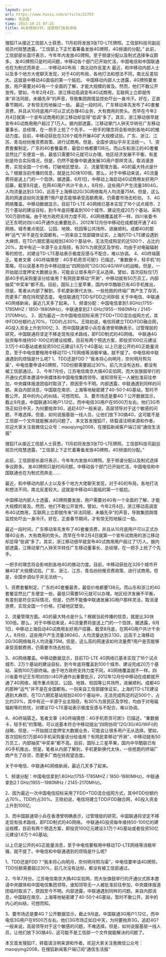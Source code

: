 ```yaml
---
layout: post
url: https://www.huxiu.com/article/21755
name: 毛启盈
time: 2013-10-21 07:25
title: 4G发牌倒计时，运营商们各有烦恼
---
```

搜狐IT从接近工信部人士获悉，11月初将发放3张TD-LTE牌照。工信部科技司副巡视员代晓慧透露，“工信部上下正忙着筹备发放4G牌照，4G频谱的分配。” 此前，工信部部长苗圩表示，今年年内发放4G牌照。至于频谱分配以及制式选择争议颇多。 发4G牌照只是时间问题，中移动各个部门已开始忙活，中国电信和中国联通也在为制式而奔走…… 中移动4G布局：南北动作反差大 最近，和中移动内部人士以及多个地方大佬聊天发现，对于4G的布局，各地打法和想法不同，南北反差较大。这就是中移动4G面临的第一个尴尬。 中国移动内部人士透露，4G牌照要发放，用户需要对4G有一个全面的了解，才能大规模的普及。然而，他们不敢公开宣传。譬如，今年2月4日，浙江移动高调宣布4G试商用，互联网上立即就传来“非法同居，未婚先孕”的声音，导致集团舆情监控处吓出一身冷汗。好在，正直春节期间，才有惊无险地躲过一劫。 最近一段时间，广东移动率先发布了4G套餐资费，并且从10月底用户可以正式办理4G业务，大有商用的势头。而早在今年2月4日就第一个宣布试商用的浙江移动却显得“低调”多了。其实，浙江移动很早就宣布4G试商用用户超过了1万人。据内部透露，江移动掌门人钟天华转任广东移动董事长、总经理，在一把手上抢了个先手。 一把手的理念将会影响到各地4G的推动力度。目前，中移动获批在326个城市开展4G扩大规模试验。广东、浙江、江苏、青岛纷纷推资费政策、进行试商用。但是，全国步调似乎并无法统一。 1、资费套餐制定。广东的4G套餐最贵，最低价格都要138元。而山东和浙江的4G套餐显然比广东便宜一些，最低只需要50元就可以办理。地区经济发展不平衡，有差别是符合实际情况，但是，仍然不能像中联通发展3G用户那样灵活，取消漫游费，实现全国一个价格，打破地区壁垒。 2、流量管理方面。4G的最大特点是什么？根据当前传播的信息，就是比3G快100倍。那么，对于中移动来说，4G流量费将是送上门的一个馅饼。据透露，6月1日，中移动上海启动4G试商用友好用户招募，截至8月底，在网4G用户共计千余人，8月份，这些用户产生流量3804G，人均流量达到3.13G，远高于上海移动2G/3G网络每月人均流量75M。但是，这么高的网速该如何流量费?用户是否能够承受高额费用，仍需要市场去检验。 3、4G网络覆盖。中移动数据显示，目前TD-LTE 4G网络已基本实现了16个试点城市、2万个基站的建设目标，到今年底将覆盖到100个城市、建设完成20万个基站、采购100万部终端。由于地方政府支持力度不同，4G网络覆盖就不一样。四川省委书记王东明对四川4G开通作出重要批示，2012年12月份中移动在成都就开通了4G网络，城市重点街区、公园、地铁、校园等公共场所，进展顺利。成都4G的那种“运气”并不是在全国都有。一则来自工信部媒体证实，上海的TD-LTE建设遇到大麻烦，在TD六期宏基站规划2400个基站中，无法完成购足的近500个，占比约20%，其中有近一半源于业主阻挠，有30%为居民区及学校，均由于对电磁辐射等的担忧，对建设TD-LTE基站表示极度反感与不配合，难以协调。 4、4G终端匮乏。笔者文章《4G终端猜想：4G手机奇货可居!》已描述，“重数据卡，轻手机”的策略，可以说基本符合中移动提出“四网协同”(2G/3G/4G/WiFi)的战略，但是，一开始就过度押宝大数据业务，可能会让很多用户无从选择。譬如，首次招标仅1万部4G手机采购量该分给谁用？有网民拿移动“开涮”，中移动就有50万员工，内部抽奖“中奖率”都不高。目前，国际上三星苹果，国内中华酷联已有4G手机推出，但是，笔者从内部了解到，手机更新换代太快，一些抢跑的终端厂商产生了存货，而更多厂商在持观望态度。 电信联通在TDD与FDD之间徘徊 关于中电信、中联通4G网络新闻，最近几天多了起来。 1、频谱分配：中国电信拿到1.8GHz(1755-1785MHZ / 1850-1880MHz)，中联通拿到2.1 GHz(1955--1980MHz / 2145-2170MHz)。 2、因为最近一次中国电信招标采用了FDD+TDD混合组网方式，其中FDD份额约占70%，TDD约占30%。王晓初说，电信将建立TDD/FDD融合网，4G投入资金上升到100亿; 3、而中国联通常小兵在香港曾明确表示，过管理层的研究，中国联通将坚定不移走现有技术路线，即FDD制式的4G网络。 中联通4G投资每年维持50-100亿的建设规模，目前有两个预选方案，即投资100亿元建设3.1万个4G基站或者投资50亿元建设1.6万个4G基站; 以上已是公开的4G正能量消息，至于中电信要租用中移动TD-LTE网络等消极牢骚，就不提了。中电信和中联通遇到的烦恼是什么呢? 1、TDD还是FDD？“我本将心向明月，奈何明月照沟渠”，中电信要申请4G牌照，TDD份额需要超过30%，前几次没有达标，都没有被工信部通过。 2、今年7月份，江苏电信南京大搞4G实验网，而大张旗鼓举行的开通仪式原本邀请中央媒体和中国电信集团领导。谁知领导无一人被批准前往参加，中央媒体报道团临时取消了，原因至今不明。内部透露，中联通遇到同样的问题。来自内部消息，中国联在南京、上海等地秘密建了40-50个4G基站，暂时不敢公开。其中的内心的纠结，可想而知。 3、要市场还是要4G？公开数据显示，截止9月底，中国联通3G用户1.12亿，而中电信3G用户在9500万左右。他们3G市场正如日中天，为何要抛弃3G，追赶4G?一般来说，高层领导对于这个敏感的问题，不难选择。但是，如何说服基层一线人员，让他们放下3G搞4G，这可能不是工信部一个文件就能解决的问题了。 本文首发搜狐IT，转载请注明来源和作者。欢迎大家关注我微信公众号：maoqiying2008，在搜狐新闻客户端订阅“通信生活报”

搜狐IT从接近工信部人士获悉，11月初将发放3张TD-LTE牌照。工信部科技司副巡视员代晓慧透露，“工信部上下正忙着筹备发放4G牌照，4G频谱的分配。”

此前，工信部部长苗圩表示，今年年内发放4G牌照。至于频谱分配以及制式选择争议颇多。 发4G牌照只是时间问题，中移动各个部门已开始忙活，中国电信和中国联通也在为制式而奔走……

最近，和中移动内部人士以及多个地方大佬聊天发现，对于4G的布局，各地打法和想法不同，南北反差较大。这就是中移动4G面临的第一个尴尬。

中国移动内部人士透露，4G牌照要发放，用户需要对4G有一个全面的了解，才能大规模的普及。然而，他们不敢公开宣传。譬如，今年2月4日，浙江移动高调宣布4G试商用，互联网上立即就传来“非法同居，未婚先孕”的声音，导致集团舆情监控处吓出一身冷汗。好在，正直春节期间，才有惊无险地躲过一劫。

最近一段时间，广东移动率先发布了4G套餐资费，并且从10月底用户可以正式办理4G业务，大有商用的势头。而早在今年2月4日就第一个宣布试商用的浙江移动却显得“低调”多了。其实，浙江移动很早就宣布4G试商用用户超过了1万人。据内部透露，江移动掌门人钟天华转任广东移动董事长、总经理，在一把手上抢了个先手。

一把手的理念将会影响到各地4G的推动力度。目前，中移动获批在326个城市开展4G扩大规模试验。广东、浙江、江苏、青岛纷纷推资费政策、进行试商用。但是，全国步调似乎并无法统一。

1、资费套餐制定。广东的4G套餐最贵，最低价格都要138元。而山东和浙江的4G套餐显然比广东便宜一些，最低只需要50元就可以办理。地区经济发展不平衡，有差别是符合实际情况，但是，仍然不能像中联通发展3G用户那样灵活，取消漫游费，实现全国一个价格，打破地区壁垒。

2、流量管理方面。4G的最大特点是什么？根据当前传播的信息，就是比3G快100倍。那么，对于中移动来说，4G流量费将是送上门的一个馅饼。据透露，6月1日，中移动上海启动4G试商用友好用户招募，截至8月底，在网4G用户共计千余人，8月份，这些用户产生流量3804G，人均流量达到3.13G，远高于上海移动2G/3G网络每月人均流量75M。但是，这么高的网速该如何流量费?用户是否能够承受高额费用，仍需要市场去检验。

3、4G网络覆盖。中移动数据显示，目前TD-LTE 4G网络已基本实现了16个试点城市、2万个基站的建设目标，到今年底将覆盖到100个城市、建设完成20万个基站、采购100万部终端。由于地方政府支持力度不同，4G网络覆盖就不一样。四川省委书记王东明对四川4G开通作出重要批示，2012年12月份中移动在成都就开通了4G网络，城市重点街区、公园、地铁、校园等公共场所，进展顺利。成都4G的那种“运气”并不是在全国都有。一则来自工信部媒体证实，上海的TD-LTE建设遇到大麻烦，在TD六期宏基站规划2400个基站中，无法完成购足的近500个，占比约20%，其中有近一半源于业主阻挠，有30%为居民区及学校，均由于对电磁辐射等的担忧，对建设TD-LTE基站表示极度反感与不配合，难以协调。

4、4G终端匮乏。笔者文章《4G终端猜想：4G手机奇货可居!》已描述，“重数据卡，轻手机”的策略，可以说基本符合中移动提出“四网协同”(2G/3G/4G/WiFi)的战略，但是，一开始就过度押宝大数据业务，可能会让很多用户无从选择。譬如，首次招标仅1万部4G手机采购量该分给谁用？有网民拿移动“开涮”，中移动就有50万员工，内部抽奖“中奖率”都不高。目前，国际上三星苹果，国内中华酷联已有4G手机推出，但是，笔者从内部了解到，手机更新换代太快，一些抢跑的终端厂商产生了存货，而更多厂商在持观望态度。

关于中电信、中联通4G网络新闻，最近几天多了起来。

1、频谱分配：中国电信拿到1.8GHz(1755-1785MHZ / 1850-1880MHz)，中联通拿到2.1 GHz(1955--1980MHz / 2145-2170MHz)。

2、因为最近一次中国电信招标采用了FDD+TDD混合组网方式，其中FDD份额约占70%，TDD约占30%。王晓初说，电信将建立TDD/FDD融合网，4G投入资金上升到100亿;

3、而中国联通常小兵在香港曾明确表示，过管理层的研究，中国联通将坚定不移走现有技术路线，即FDD制式的4G网络。 中联通4G投资每年维持50-100亿的建设规模，目前有两个预选方案，即投资100亿元建设3.1万个4G基站或者投资50亿元建设1.6万个4G基站;

以上已是公开的4G正能量消息，至于中电信要租用中移动TD-LTE网络等消极牢骚，就不提了。中电信和中联通遇到的烦恼是什么呢?

1、TDD还是FDD？“我本将心向明月，奈何明月照沟渠”，中电信要申请4G牌照，TDD份额需要超过30%，前几次没有达标，都没有被工信部通过。

2、今年7月份，江苏电信南京大搞4G实验网，而大张旗鼓举行的开通仪式原本邀请中央媒体和中国电信集团领导。谁知领导无一人被批准前往参加，中央媒体报道团临时取消了，原因至今不明。内部透露，中联通遇到同样的问题。来自内部消息，中国联在南京、上海等地秘密建了40-50个4G基站，暂时不敢公开。其中的内心的纠结，可想而知。

3、要市场还是要4G？公开数据显示，截止9月底，中国联通3G用户1.12亿，而中电信3G用户在9500万左右。他们3G市场正如日中天，为何要抛弃3G，追赶4G?一般来说，高层领导对于这个敏感的问题，不难选择。但是，如何说服基层一线人员，让他们放下3G搞4G，这可能不是工信部一个文件就能解决的问题了。

本文首发搜狐IT，转载请注明来源和作者。欢迎大家关注我微信公众号：maoqiying2008，在搜狐新闻客户端订阅“通信生活报”

